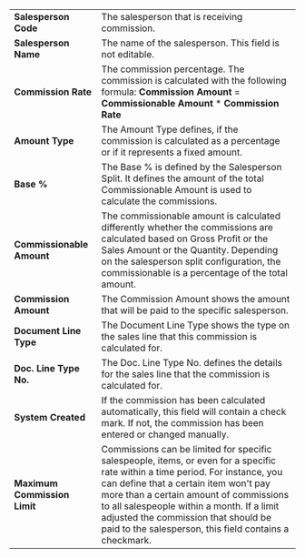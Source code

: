 |                              |                                                                                                                           |
|------------------------------|---------------------------------------------------------------------------------------------------------------------------|
| **Salesperson Code**         | The salesperson that is receiving commission.                                                                             |
| **Salesperson Name**         | The name of the salesperson. This field is not editable.                                                                  |
| **Commission Rate**          | The commission percentage. The commission is calculated with the following formula: **Commission Amount** = **Commissionable Amount** * **Commission Rate** |
| **Amount Type**              | The Amount Type defines, if the commission is calculated as a percentage or if it represents a fixed amount.              |
| **Base %**                   | The Base % is defined by the Salesperson Split. It defines the amount of the total Commissionable Amount is used to calculate the commissions. |
| **Commissionable Amount**    | The commissionable amount is calculated differently whether the commissions are calculated based on Gross Profit or the Sales Amount or the Quantity. Depending on the salesperson split configuration, the commissionable is a percentage of the total amount. |
| **Commission Amount**        | The Commission Amount shows the amount that will be paid to the specific salesperson.                                     |
| **Document Line Type**       | The Document Line Type shows the type on the sales line that this commission is calculated for.                           |
| **Doc. Line Type No.**       | The Doc. Line Type No. defines the details for the sales line that the commission is calculated for.                      |
| **System Created**           | If the commission has been calculated automatically, this field will contain a check mark. If not, the commission has been entered or changed manually. |
| **Maximum Commission Limit** | Commissions can be limited for specific salespeople, items, or even for a specific rate within a time period. For instance, you can define that a certain item won't pay more than a certain amount of commissions to all salespeople within a month. If a limit adjusted the commission that should be paid to the salesperson, this field contains a checkmark. |